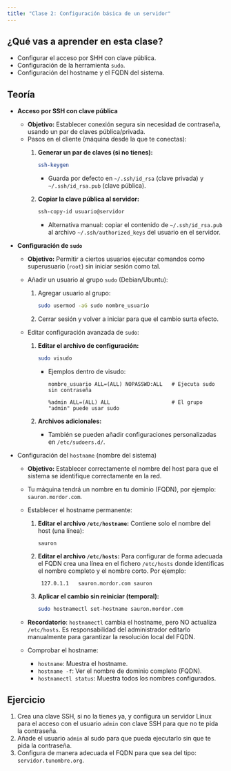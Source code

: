 ```yaml
---
title: "Clase 2: Configuración básica de un servidor"
---
```


## ¿Qué vas a aprender en esta clase?

* Configurar el acceso por SHH con clave pública.
* Configuración de la herramienta `sudo`.
* Configuración del hostname y el FQDN del sistema. 

## Teoría

* **Acceso por SSH con clave pública**

    * **Objetivo:** Establecer conexión segura sin necesidad de contraseña, usando un par de claves pública/privada.
    * Pasos en el cliente (máquina desde la que te conectas):
        1. **Generar un par de claves (si no tienes):**
           ```bash
           ssh-keygen
           ```
           * Guarda por defecto en `~/.ssh/id_rsa` (clave privada) y `~/.ssh/id_rsa.pub` (clave pública).

        2. **Copiar la clave pública al servidor:**

           ```bash
           ssh-copy-id usuario@servidor
           ```

           * Alternativa manual: copiar el contenido de `~/.ssh/id_rsa.pub` al archivo `~/.ssh/authorized_keys` del usuario en el servidor.

* **Configuración de `sudo`**

    * **Objetivo:** Permitir a ciertos usuarios ejecutar comandos como superusuario (`root`) sin iniciar sesión como tal.

    * Añadir un usuario al grupo `sudo` (Debian/Ubuntu):

        1. Agregar usuario al grupo:

           ```bash
           sudo usermod -aG sudo nombre_usuario
           ```

        2. Cerrar sesión y volver a iniciar para que el cambio surta efecto.

    * Editar configuración avanzada de `sudo`:

        1. **Editar el archivo de configuración:**

           ```bash
           sudo visudo
           ```

           * Ejemplos dentro de visudo:

             ```plaintext
             nombre_usuario ALL=(ALL) NOPASSWD:ALL   # Ejecuta sudo sin contraseña
             ```

             ```plaintext
             %admin ALL=(ALL) ALL                    # El grupo "admin" puede usar sudo
             ```

        2. **Archivos adicionales:**
            * También se pueden añadir configuraciones personalizadas en `/etc/sudoers.d/`.

* Configuración del `hostname` (nombre del sistema)

    * **Objetivo:** Establecer correctamente el nombre del host para que el sistema se identifique correctamente en la red.
    * Tu máquina tendrá un nombre en tu dominio (FQDN), por ejemplo: `sauron.mordor.com`.
    * Establecer el hostname permanente:

        1. **Editar el archivo `/etc/hostname`:** Contiene solo el nombre del host (una línea):

             ```plaintext
             sauron
             ```

        2. **Editar el archivo `/etc/hosts`:** Para configurar de forma adecuada el FQDN crea una línea en el fichero `/etc/hosts` donde identificas el nombre completo y el nombre corto. Por ejemplo:

                127.0.1.1	sauron.mordor.com sauron

        3. **Aplicar el cambio sin reiniciar (temporal):**

            ```bash
            sudo hostnamectl set-hostname sauron.mordor.com
            ```

    * **Recordatorio**: `hostnamectl` cambia el hostname, pero NO actualiza `/etc/hosts`. Es responsabilidad del administrador editarlo manualmente para garantizar la resolución local del FQDN.

    * Comprobar el hostname:
        * `hostname`: Muestra el hostname.
        * `hostname -f`: Ver el nombre de dominio completo (FQDN).
        * `hostnamectl status`: Muestra todos los nombres configurados.

## Ejercicio

1. Crea una clave SSH, si no la tienes ya, y configura un servidor Linux para el acceso con el usuario `admin` con clave SSH para que no te pida la contraseña.
2. Añade el usuario `admin` al sudo para que pueda ejecutarlo sin que te pida la contraseña.
3. Configura de manera adecuada el FQDN para que sea del tipo: `servidor.tunombre.org`.

